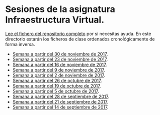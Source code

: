 # Sesiones de la asignatura Infraestructura Virtual.

[Lee el fichero del repositorio completo](../README.md) por si
necesitas ayuda. En este directorio estarán los ficheros de clase
ordenados cronológicamente de forma inversa.

* [Semana a partir del 30 de noviembre de 2017](semana-11.md).
* [Semana a partir del 23 de noviembre de 2017](semana-10.md).
* [Semana a partir del 16 de noviembre de 2017](semana-09.md).
* [Semana a partir del 9 de noviembre de 2017](semana-08.md).
* [Semana a partir del 2 de noviembre de 2017](semana-07.md).
* [Semana a partir del 26 de octubre de 2017](semana-06.md).
* [Semana a partir del 19 de octubre de 2017](semana-05.md).
* [Semana a partir del 5 de octubre de 2017](semana-04.md).
* [Semana a partir del 28 de septiembre de 2017](semana-03.md).
* [Semana a partir del 21 de septiembre de 2017](semana-02.md).
* [Semana a partir del 14 de septiembre de 2017](semana-01.md).
